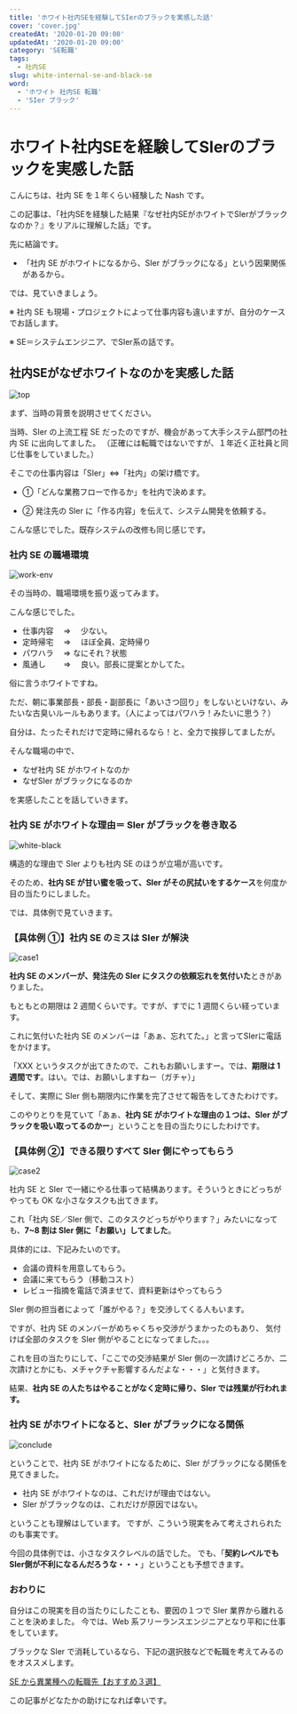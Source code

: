 ```yaml
---
title: 'ホワイト社内SEを経験してSIerのブラックを実感した話'
cover: 'cover.jpg'
createdAt: '2020-01-20 09:00'
updatedAt: '2020-01-20 09:00'
category: 'SE転職'
tags:
  - 社内SE
slug: white-internal-se-and-black-se
word:
  - 'ホワイト 社内SE 転職'
  - 'SIer ブラック'
---
```


# ホワイト社内SEを経験してSIerのブラックを実感した話

こんにちは、社内 SE を１年くらい経験した Nash です。

この記事は、「社内SEを経験した結果『なぜ社内SEがホワイトでSIerがブラックなのか？』をリアルに理解した話」です。

先に結論です。

- 「社内 SE がホワイトになるから、SIer がブラックになる」という因果関係があるから。

では、見ていきましょう。

※ 社内 SE も現場・プロジェクトによって仕事内容も違いますが、自分のケースでお話します。

※ SE＝システムエンジニア、でSIer系の話です。

## 社内SEがなぜホワイトなのかを実感した話

![top](./cover.jpg)

まず、当時の背景を説明させてください。

当時、SIer の上流工程 SE だったのですが、機会があって大手システム部門の社内 SE に出向してました。
（正確には転職ではないですが、１年近く正社員と同じ仕事をしていました。）

そこでの仕事内容は「SIer」⇔「社内」の架け橋です。

- ①「どんな業務フローで作るか」を社内で決めます。

- ② 発注先の SIer に「作る内容」を伝えて、システム開発を依頼する。

こんな感じでした。既存システムの改修も同じ感じです。

### 社内 SE の職場環境

![work-env](./1_env.jpg)

その当時の、職場環境を振り返ってみます。

こんな感じでした。

- 仕事内容　 ⇒ 　少ない。
- 定時帰宅　 ⇒ 　ほぼ全員、定時帰り
- パワハラ　 ⇒   なにそれ？状態
- 風通し　　 ⇒ 　良い。部長に提案とかしてた。

俗に言うホワイトですね。

ただ、朝に事業部長・部長・副部長に「あいさつ回り」をしないといけない、みたいな古臭いルールもあります。（人によってはパワハラ！みたいに思う？）

自分は、たったそれだけで定時に帰れるなら！と、全力で挨拶してましたが。

そんな職場の中で、

- なぜ社内 SE がホワイトなのか
- なぜSIer がブラックになるのか

を実感したことを話していきます。

### 社内 SE がホワイトな理由＝ SIer がブラックを巻き取る

![white-black](./2_reason.jpg)

構造的な理由で SIer よりも社内 SE のほうが立場が高いです。

そのため、**社内 SE が甘い蜜を吸って、SIer がその尻拭いをするケース**を何度か目の当たりにしました。

では、具体例で見ていきます。

### 【具体例 ①】社内 SE のミスは SIer が解決

![case1](./3_case1.jpg)

**社内 SE のメンバーが、発注先の SIer にタスクの依頼忘れを気付いた**ときがありました。

もともとの期限は 2 週間くらいです。ですが、すでに 1 週間くらい経っています。

これに気付いた社内 SE のメンバーは「あぁ、忘れてた。」と言ってSIerに電話をかけます。

「XXX というタスクが出てきたので、これもお願いしますー。では、**期限は 1 週間です**。はい。では、お願いしますねー（ガチャ）」

そして、実際に SIer 側も期限内に作業を完了させて報告をしてきたわけです。

このやりとりを見ていて「あぁ、**社内 SE がホワイトな理由の１つは、SIer がブラックを吸い取ってるのかー**」ということを目の当たりにしたわけです。

### 【具体例 ②】できる限りすべて SIer 側にやってもらう

![case2](./4_case2.jpg)

社内 SE と SIer で一緒にやる仕事って結構あります。そういうときにどっちがやっても OK な小さなタスクも出てきます。

これ「社内 SE／SIer 側で、このタスクどっちがやります？」みたいになっても、**7~8 割は SIer 側に「お願い」してました**。

具体的には、下記みたいのです。

- 会議の資料を用意してもらう。
- 会議に来てもらう（移動コスト）
- レビュー指摘を電話で済ませて、資料更新はやってもらう

SIer 側の担当者によって「誰がやる？」を交渉してくる人もいます。

ですが、社内 SE のメンバーがめちゃくちゃ交渉がうまかったのもあり、
気付けば全部のタスクを SIer 側がやることになってました。。。

これを目の当たりにして、「ここでの交渉結果が SIer 側の一次請けどころか、二次請けとかにも、メチャクチャ影響するんだよな・・・」と気付きます。

結果、**社内 SE の人たちはやることがなく定時に帰り、SIer では残業が行われます。**

### 社内 SE がホワイトになると、SIer がブラックになる関係

![conclude](./5_conclude.jpg)

ということで、社内 SE がホワイトになるために、SIer がブラックになる関係を見てきました。

- 社内 SE がホワイトなのは、これだけが理由ではない。
- SIer がブラックなのは、これだけが原因ではない。

ということも理解はしています。
ですが、こういう現実をみて考えされられたのも事実です。

今回の具体例では、小さなタスクレベルの話でした。
でも、「**契約レベルでもSIer側が不利になるんだろうな・・・**」ということも予想できます。

### おわりに

自分はこの現実を目の当たりにしたことも、要因の１つで SIer 業界から離れることを決めました。
今では、Web 系フリーランスエンジニアとなり平和に仕事をしています。

ブラックな SIer で消耗しているなら、下記の選択肢などで転職を考えてみるのをオススメします。

[SE から異業種への転職先【おすすめ３選】](/recommend-job-change-choices-from-se)

この記事がどなたかの助けになれば幸いです。
